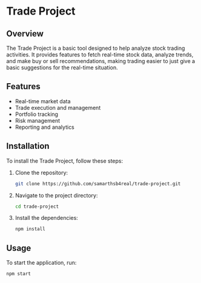 # Trade Project

## Overview
The Trade Project is a basic tool designed to help analyze stock trading activities. It provides features to fetch real-time stock data, analyze trends, and make buy or sell recommendations, making trading easier to just give a basic suggestions for the real-time situation.

## Features
- Real-time market data
- Trade execution and management
- Portfolio tracking
- Risk management
- Reporting and analytics

## Installation
To install the Trade Project, follow these steps:

1. Clone the repository:
    ```bash
    git clone https://github.com/samarthsb4real/trade-project.git
    ```
2. Navigate to the project directory:
    ```bash
    cd trade-project
    ```
3. Install the dependencies:
    ```bash
    npm install
    ```

## Usage
To start the application, run:
```bash
npm start
```